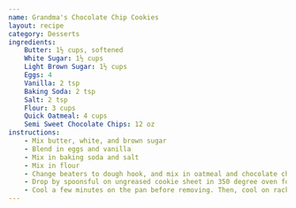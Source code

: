 ```yaml
---
name: Grandma's Chocolate Chip Cookies
layout: recipe
category: Desserts
ingredients:
    Butter: 1½ cups, softened
    White Sugar: 1½ cups
    Light Brown Sugar: 1½ cups
    Eggs: 4
    Vanilla: 2 tsp
    Baking Soda: 2 tsp
    Salt: 2 tsp
    Flour: 3 cups
    Quick Oatmeal: 4 cups
    Semi Sweet Chocolate Chips: 12 oz
instructions:
    - Mix butter, white, and brown sugar
    - Blend in eggs and vanilla
    - Mix in baking soda and salt
    - Mix in flour
    - Change beaters to dough hook, and mix in oatmeal and chocolate chips
    - Drop by spoonsful on ungreased cookie sheet in 350 degree oven for 10-15 minutes
    - Cool a few minutes on the pan before removing. Then, cool on rack or paper towels
---
```

